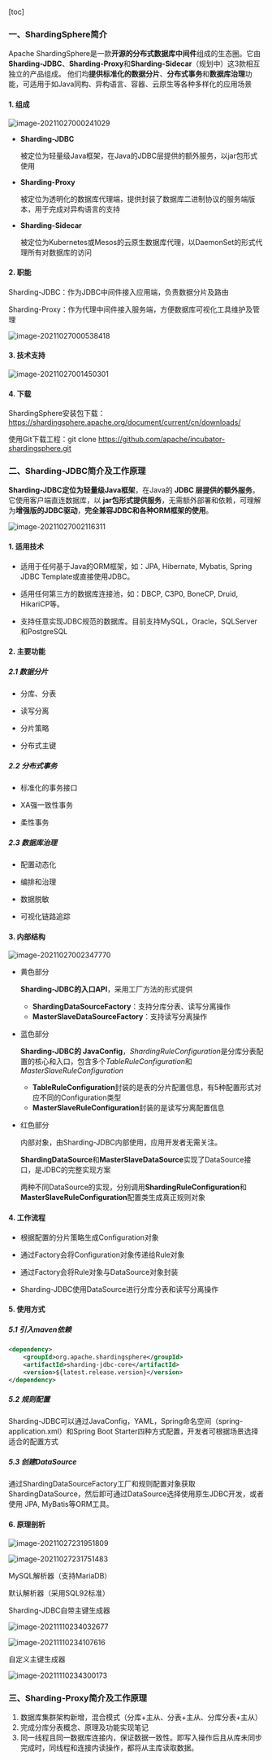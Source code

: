 [toc]

### 一、ShardingSphere简介

Apache ShardingSphere是一款**开源的分布式数据库中间件**组成的生态圈。它由**Sharding-JDBC**、**Sharding-Proxy**和**Sharding-Sidecar**（规划中）这3款相互独立的产品组成。 他们均**提供标准化的数据分片**、**分布式事务**和**数据库治理**功能，可适用于如Java同构、异构语言、容器、云原生等各种多样化的应用场景

#### 1. 组成

![image-20211027000241029](images/image-20211027000241029.png)

- **Sharding-JDBC**

  被定位为轻量级Java框架，在Java的JDBC层提供的额外服务，以jar包形式使用

- **Sharding-Proxy**

  被定位为透明化的数据库代理端，提供封装了数据库二进制协议的服务端版本，用于完成对异构语言的支持

- **Sharding-Sidecar**

  被定位为Kubernetes或Mesos的云原生数据库代理，以DaemonSet的形式代理所有对数据库的访问



#### 2. 职能

Sharding-JDBC：作为JDBC中间件接入应用端，负责数据分片及路由

Sharding-Proxy：作为代理中间件接入服务端，方便数据库可视化工具维护及管理

![image-20211027000538418](images/image-20211027000538418.png)



#### 3. 技术支持

![image-20211027001450301](images/image-20211027001450301.png)



#### 4. 下载

ShardingSphere安装包下载：https://shardingsphere.apache.org/document/current/cn/downloads/

使用Git下载工程：git clone https://github.com/apache/incubator-shardingsphere.git



### 二、Sharding-JDBC简介及工作原理

**Sharding-JDBC定位为轻量级Java框架**，在Java的 **JDBC 层提供的额外服务**。 它使用客户端直连数据库，以 **jar包形式提供服务**，无需额外部署和依赖，可理解为**增强版的JDBC驱动**，**完全兼容JDBC和各种ORM框架的使用**。

![image-20211027002116311](images/image-20211027002116311.png)



#### 1. 适用技术

- 适用于任何基于Java的ORM框架，如：JPA, Hibernate, Mybatis, Spring JDBC Template或直接使用JDBC。

- 适用任何第三方的数据库连接池，如：DBCP, C3P0, BoneCP, Druid, HikariCP等。

- 支持任意实现JDBC规范的数据库。目前支持MySQL，Oracle，SQLServer和PostgreSQL



#### 2. 主要功能

##### 2.1 数据分片

- 分库、分表

- 读写分离

- 分片策略

- 分布式主键

##### 2.2 分布式事务

- 标准化的事务接口

- XA强一致性事务

- 柔性事务

##### 2.3 数据库治理

- 配置动态化

- 编排和治理

- 数据脱敏

- 可视化链路追踪



#### 3. 内部结构

![image-20211027002347770](images/image-20211027002347770.png)

- 黄色部分

  **Sharding-JDBC的入口API**，采用工厂方法的形式提供

  - **ShardingDataSourceFactory**：支持分库分表、读写分离操作
  - **MasterSlaveDataSourceFactory**：支持读写分离操作

- 蓝色部分

  **Sharding-JDBC的 JavaConfig**，*ShardingRuleConfiguration*是分库分表配置的核心和入口，包含多个*TableRuleConfiguration*和*MasterSlaveRuleConfiguration*

  - **TableRuleConfiguration**封装的是表的分片配置信息，有5种配置形式对应不同的Configuration类型
  - **MasterSlaveRuleConfiguration**封装的是读写分离配置信息

- 红色部分

  内部对象，由Sharding-JDBC内部使用，应用开发者无需关注。

  **ShardingDataSource**和**MasterSlaveDataSource**实现了DataSource接口，是JDBC的完整实现方案

  两种不同DataSource的实现，分别调用**ShardingRuleConfiguration**和**MasterSlaveRuleConfiguration**配置类生成真正规则对象

  

#### 4. 工作流程

- 根据配置的分片策略生成Configuration对象

- 通过Factory会将Configuration对象传递给Rule对象

- 通过Factory会将Rule对象与DataSource对象封装

- Sharding-JDBC使用DataSource进行分库分表和读写分离操作



#### 5. 使用方式

##### 5.1 引入maven依赖

```xml
<dependency> 
    <groupId>org.apache.shardingsphere</groupId> 
    <artifactId>sharding-jdbc-core</artifactId> 
    <version>${latest.release.version}</version> 
</dependency>
```

##### 5.2 规则配置

Sharding-JDBC可以通过JavaConfig，YAML，Spring命名空间（spring-application.xml）和Spring Boot Starter四种方式配置，开发者可根据场景选择适合的配置方式

##### 5.3 创建DataSource

通过ShardingDataSourceFactory工厂和规则配置对象获取ShardingDataSource，然后即可通过DataSource选择使用原生JDBC开发，或者使用 JPA, MyBatis等ORM工具。



#### 6. 原理剖析





![image-20211027231951809](images/image-20211027231951809.png)





![image-20211027231751483](images/image-20211027231751483.png)



MySQL解析器（支持MariaDB）

默认解析器（采用SQL92标准）



Sharding-JDBC自带主键生成器

![image-20211110234032677](images/image-20211110234032677.png)

![image-20211110234107616](images/image-20211110234107616.png)

自定义主键生成器

![image-20211110234300173](images/image-20211110234300173.png)

### 三、Sharding-Proxy简介及工作原理

1. 数据库集群架构新增，混合模式（分库+主从、分表+主从、分库分表+主从）
2. 完成分库分表概念、原理及功能实现笔记
3. 同一线程且同一数据库连接内，保证数据一致性。即写入操作后且从库未同步完成时，同线程和连接内读操作，都将从主库读取数据。
